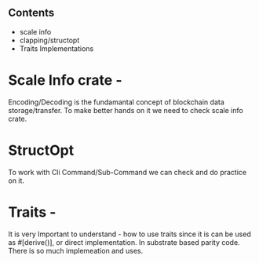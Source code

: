 ## Contents
- scale info 
- clapping/structopt
- Traits Implementations



# Scale Info crate - 
Encoding/Decoding is the fundamantal concept of blockchain data storage/transfer. To make better hands on it we need to check scale info crate.

# StructOpt
To work with Cli Command/Sub-Command we can check and do practice on it.

# Traits - 

It is very Important to understand - how to use traits since it is can be used as #[derive()], or direct implementation. In substrate based parity code. There is so much implemeation and uses.



